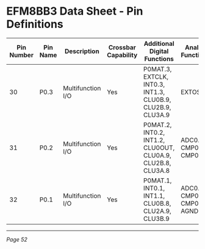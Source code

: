 # EFM8BB3 Data Sheet - Pin Definitions

| Pin Number | Pin Name | Description       | Crossbar Capability | Additional Digital Functions                 | Analog Functions       |
|------------|----------|-------------------|---------------------|---------------------------------------------|------------------------|
| 30         | P0.3     | Multifunction I/O | Yes                 | P0MAT.3, EXTCLK, INT0.3, INT1.3, CLU0B.9, CLU2B.9, CLU3A.9 | EXTOSC                 |
| 31         | P0.2     | Multifunction I/O | Yes                 | P0MAT.2, INT0.2, INT1.2, CLU0OUT, CLU0A.9, CLU2B.8, CLU3A.8 | ADC0.1, CMP0P.1, CMP0N.1 |
| 32         | P0.1     | Multifunction I/O | Yes                 | P0MAT.1, INT0.1, INT1.1, CLU0B.8, CLU2A.9, CLU3B.9 | ADC0.0, CMP0P.0, CMP0N.0, AGND |

---
*Page 52*